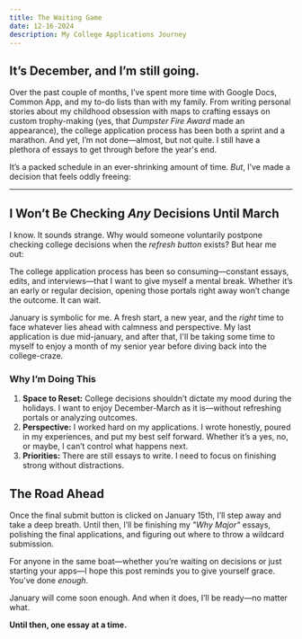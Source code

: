 ```yaml
---
title: The Waiting Game
date: 12-16-2024
description: My College Applications Journey
---
```


## **It’s December, and I’m still going.**

Over the past couple of months, I’ve spent more time with Google Docs, Common App, and my to-do lists than with my family. From writing personal stories about my childhood obsession with maps to crafting essays on custom trophy-making (yes, that *Dumpster Fire Award* made an appearance), the college application process has been both a sprint and a marathon. And yet, I’m not done—almost, but not quite. I still have a plethora of essays to get through before the year's end.

It’s a packed schedule in an ever-shrinking amount of time. *But*, I’ve made a decision that feels oddly freeing:

---

## I Won’t Be Checking *Any* Decisions Until **March**

I know. It sounds strange. Why would someone voluntarily postpone checking college decisions when the *refresh button* exists? But hear me out:

The college application process has been so consuming—constant essays, edits, and interviews—that I want to give myself a mental break. Whether it’s an early or regular decision, opening those portals right away won’t change the outcome. It can wait.

January is symbolic for me. A fresh start, a new year, and the *right* time to face whatever lies ahead with calmness and perspective. My last application is due mid-january, and after that, I'll be taking some time to myself to enjoy a month of my senior year before diving back into the college-craze.

### Why I’m Doing This
1. **Space to Reset:** College decisions shouldn’t dictate my mood during the holidays. I want to enjoy December-March as it is—without refreshing portals or analyzing outcomes.
2. **Perspective:** I worked hard on my applications. I wrote honestly, poured in my experiences, and put my best self forward. Whether it’s a yes, no, or maybe, I can’t control what happens next.
3. **Priorities:** There are still essays to write. I need to focus on finishing strong without distractions.

## The Road Ahead

Once the final submit button is clicked on January 15th, I’ll step away and take a deep breath. Until then, I’ll be finishing my *"Why Major"* essays, polishing the final applications, and figuring out where to throw a wildcard submission.

For anyone in the same boat—whether you’re waiting on decisions or just starting your apps—I hope this post reminds you to give yourself grace. You’ve done *enough*.

January will come soon enough. And when it does, I’ll be ready—no matter what.

**Until then, one essay at a time.**